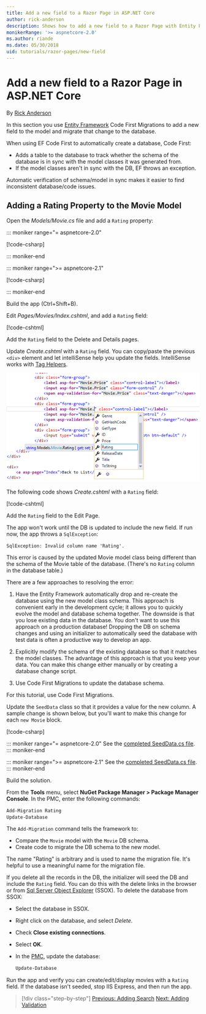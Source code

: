 ```yaml
---
title: Add a new field to a Razor Page in ASP.NET Core
author: rick-anderson
description: Shows how to add a new field to a Razor Page with Entity Framework Core
monikerRange: '>= aspnetcore-2.0'
ms.author: riande
ms.date: 05/30/2018
uid: tutorials/razor-pages/new-field
---
```

# Add a new field to a Razor Page in ASP.NET Core

By [Rick Anderson](https://twitter.com/RickAndMSFT)

In this section you use [Entity Framework](https://docs.microsoft.com/ef/core/get-started/aspnetcore/new-db) Code First Migrations to add a new field to the model and migrate that change to the database.

When using EF Code First to automatically create a database, Code First:

* Adds a table to the database to track whether the schema of the database is in sync with the model classes it was generated from.
* If the model classes aren't in sync with the DB, EF throws an exception. 

Automatic verification of schema/model in sync makes it easier to find inconsistent database/code issues.

## Adding a Rating Property to the Movie Model

Open the *Models/Movie.cs* file and add a `Rating` property:

::: moniker range="= aspnetcore-2.0"

[!code-csharp[](razor-pages-start/sample/RazorPagesMovie/Models/MovieDateRating.cs?highlight=11&range=7-18)]

::: moniker-end

::: moniker range=">= aspnetcore-2.1"

[!code-csharp[](razor-pages-start/sample/RazorPagesMovie21/Models/MovieDateRating.cs?highlight=13&name=snippet)]

::: moniker-end

Build the app (Ctrl+Shift+B).

Edit *Pages/Movies/Index.cshtml*, and add a `Rating` field:

[!code-cshtml[](razor-pages-start/sample/RazorPagesMovie/Pages/Movies/Index.cshtml?highlight=40-42,61-63)]

Add the `Rating` field to the Delete and Details pages.

Update *Create.cshtml* with a `Rating` field. You can copy/paste the previous `<div>` element and let intelliSense help you update the fields. IntelliSense works with [Tag Helpers](xref:mvc/views/tag-helpers/intro).

![The developer has typed the letter R for the attribute value of asp-for in the second label element of the view. An Intellisense contextual menu has appeared showing the available fields, including Rating, which is highlighted in the list automatically. When the developer clicks the field or presses Enter on the keyboard, the value will be set to Rating.](new-field/_static/cr.png)

The following code shows *Create.cshtml* with a `Rating` field:

[!code-cshtml[](razor-pages-start/sample/RazorPagesMovie/Pages/Movies/Create.cshtml?highlight=36-40)]

Add the `Rating` field to the Edit Page.

The app won't work until the DB is updated to include the new field. If run now, the app throws a `SqlException`:

```
SqlException: Invalid column name 'Rating'.
```

This error is caused by the updated Movie model class being different than the schema of the Movie table of the database. (There's no `Rating` column in the database table.)

There are a few approaches to resolving the error:

1. Have the Entity Framework automatically drop and re-create the database using  the new model class schema. This approach is convenient early in the development cycle; it allows you to quickly evolve the model and database schema together. The downside is that you lose existing data in the database. You don't want to use this approach on a production database! Dropping the DB on schema changes and using an initializer to automatically seed the database with test data is often a productive way to develop an app.

2. Explicitly modify the schema of the existing database so that it matches the model classes. The advantage of this approach is that you keep your data. You can make this change either manually or by creating a database change script.

3. Use Code First Migrations to update the database schema.

For this tutorial, use Code First Migrations.

Update the `SeedData` class so that it provides a value for the new column. A sample change is shown below, but you'll want to make this change for each `new Movie` block.

[!code-csharp[](razor-pages-start/sample/RazorPagesMovie/Models/SeedDataRating.cs?name=snippet1&highlight=8)]

::: moniker range="= aspnetcore-2.0"
See the [completed SeedData.cs file](https://github.com/aspnet/Docs/blob/master/aspnetcore/tutorials/razor-pages/razor-pages-start/sample/RazorPagesMovie/Models/SeedDataRating.cs).
::: moniker-end

::: moniker range=">= aspnetcore-2.1"
See the [completed SeedData.cs file](https://github.com/aspnet/Docs/blob/master/aspnetcore/tutorials/razor-pages/razor-pages-start/sample/RazorPagesMovie21/Models/SeedDataRating.cs).
::: moniker-end

Build the solution.

<a name="pmc"></a>
From the **Tools** menu, select **NuGet Package Manager > Package Manager Console**.
In the PMC, enter the following commands:

```powershell
Add-Migration Rating
Update-Database
```

The `Add-Migration` command tells the framework to:

* Compare the `Movie` model with the `Movie` DB schema.
* Create code to migrate the DB schema to the new model.

The name "Rating" is arbitrary and is used to name the migration file. It's helpful to use a meaningful name for the migration file.

<a name="ssox"></a>
If you delete all the records in the DB, the initializer will seed the DB and include the `Rating` field. You can do this with the delete links in the browser or from [Sql Server Object Explorer](xref:tutorials/razor-pages/sql#ssox) (SSOX). To delete the database from SSOX:

* Select the database in SSOX.
* Right click on the database, and select *Delete*.
* Check **Close existing connections**.
* Select **OK**.
* In the [PMC](xref:tutorials/razor-pages/new-field#pmc), update the database:

  ```powershell
  Update-Database
  ```

Run the app and verify you can create/edit/display movies with a `Rating` field. If the database isn't seeded, stop IIS Express, and then run the app.

> [!div class="step-by-step"]
> [Previous: Adding Search](xref:tutorials/razor-pages/search)
> [Next: Adding Validation](xref:tutorials/razor-pages/validation)
